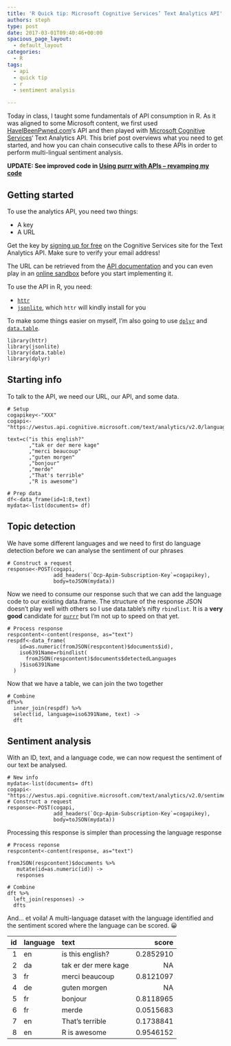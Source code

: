 ```yaml
---
title: 'R Quick tip: Microsoft Cognitive Services’ Text Analytics API'
authors: steph
type: post
date: 2017-03-01T09:40:46+00:00
spacious_page_layout:
  - default_layout
categories:
  - R
tags:
  - api
  - quick tip
  - r
  - sentiment analysis

---
```

Today in class, I taught some fundamentals of API consumption in R. As it was aligned to some Microsoft content, we first used [HaveIBeenPwned.com][1]&#8216;s API and then played with [Microsoft Cognitive Services][2]&#8216; Text Analytics API. This brief post overviews what you need to get started, and how you can chain consecutive calls to these APIs in order to perform multi-lingual sentiment analysis.

**UPDATE: See improved code in [Using purrr with APIs – revamping my code][3]**
  
<!--more-->

## Getting started

To use the analytics API, you need two things:

  * A key
  * A URL

Get the key by [signing up for free][4] on the Cognitive Services site for the Text Analytics API. Make sure to verify your email address!

The URL can be retrieved from the [API documentation][5] and you can even play in an [online sandbox][6] before you start implementing it.

To use the API in R, you need:

  * [`httr`][7] 
  * [`jsonlite`][8], which `httr` will kindly install for you

To make some things easier on myself, I&#8217;m also going to use [`dplyr`][9] and [`data.table`][10].

<pre><code class="r">library(httr)
library(jsonlite)
library(data.table)
library(dplyr)
</code></pre>

## Starting info

To talk to the API, we need our URL, our API, and some data.

<pre><code class="r"># Setup
cogapikey&lt;-"XXX"
cogapi&lt;-"https://westus.api.cognitive.microsoft.com/text/analytics/v2.0/languages"

text=c("is this english?"
       ,"tak er der mere kage"
       ,"merci beaucoup"
       ,"guten morgen"
       ,"bonjour"
       ,"merde"
       ,"That's terrible"
       ,"R is awesome")

# Prep data
df&lt;-data_frame(id=1:8,text)
mydata&lt;-list(documents= df)
</code></pre>

## Topic detection

We have some different languages and we need to first do language detection before we can analyse the sentiment of our phrases

<pre><code class="r"># Construct a request
response&lt;-POST(cogapi, 
               add_headers(`Ocp-Apim-Subscription-Key`=cogapikey),
               body=toJSON(mydata))
</code></pre>

Now we need to consume our response such that we can add the language code to our existing data.frame. The structure of the response JSON doesn&#8217;t play well with others so I use data.table&#8217;s nifty `rbindlist`. It is a **very good** candidate for [`purrr`][11] but I&#8217;m not up to speed on that yet.

<pre><code class="r"># Process response
respcontent&lt;-content(response, as="text")
respdf&lt;-data_frame(
    id=as.numeric(fromJSON(respcontent)$documents$id), 
    iso6391Name=rbindlist(
      fromJSON(respcontent)$documents$detectedLanguages
    )$iso6391Name
  )
</code></pre>

Now that we have a table, we can join the two together

<pre><code class="r"># Combine
df%&gt;%
  inner_join(respdf) %&gt;%
  select(id, language=iso6391Name, text) -&gt;
  dft
</code></pre>

## Sentiment analysis

With an ID, text, and a language code, we can now request the sentiment of our text be analysed.

<pre><code class="r"># New info
mydata&lt;-list(documents= dft)
cogapi&lt;-"https://westus.api.cognitive.microsoft.com/text/analytics/v2.0/sentiment"
# Construct a request
response&lt;-POST(cogapi, 
               add_headers(`Ocp-Apim-Subscription-Key`=cogapikey),
               body=toJSON(mydata))
</code></pre>

Processing this response is simpler than processing the language response

    # Process reponse
    respcontent<-content(response, as="text")
    
    fromJSON(respcontent)$documents %>%
       mutate(id=as.numeric(id)) ->
       responses
    
    # Combine
    dft %>%
      left_join(responses) ->
      dfts
    

And&#8230; et voila! A multi-language dataset with the language identified and the sentiment scored where the language can be scored. 😀

| id | language | text                  |     score |
| --:|:-------- |:--------------------- | ---------:|
|  1 | en       | is this english?      | 0.2852910 |
|  2 | da       | tak er der mere kage  |        NA |
|  3 | fr       | merci beaucoup        | 0.8121097 |
|  4 | de       | guten morgen          |        NA |
|  5 | fr       | bonjour               | 0.8118965 |
|  6 | fr       | merde                 | 0.0515683 |
|  7 | en       | That&#8217;s terrible | 0.1738841 |
|  8 | en       | R is awesome          | 0.9546152 |

 [1]: https://haveibeenpwned.com
 [2]: https://www.microsoft.com/cognitive-services/en-us/
 [3]: https://itsalocke.com/using-purrr-with-apis/
 [4]: https://www.microsoft.com/cognitive-services/en-us/sign-up
 [5]: https://www.microsoft.com/cognitive-services/en-us/text-analytics/documentation
 [6]: https://westus.dev.cognitive.microsoft.com/docs/services/TextAnalytics.V2.0
 [7]: https://cran.r-project.org/package=httr
 [8]: https://cran.r-project.org/package=jsonlite
 [9]: https://cran.r-project.org/package=dplyr
 [10]: https://cran.r-project.org/package=data.table
 [11]: https://cran.r-project.org/package=purrr